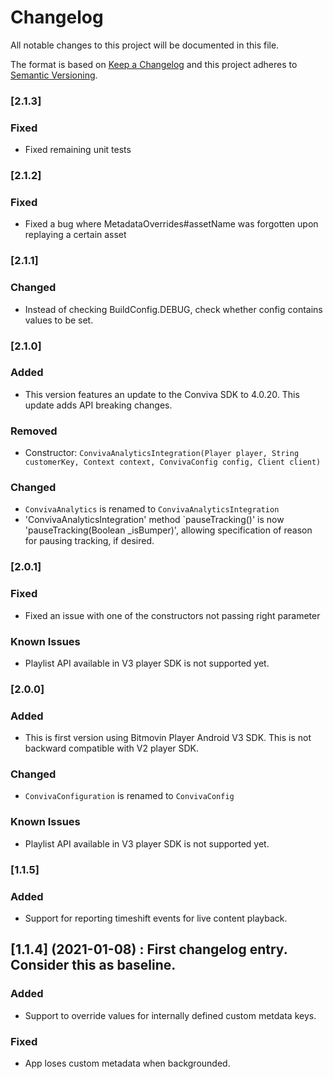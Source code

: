 # Changelog
All notable changes to this project will be documented in this file.

The format is based on [Keep a Changelog](http://keepachangelog.com/)
and this project adheres to [Semantic Versioning](http://semver.org/).

### [2.1.3]
### Fixed

- Fixed remaining unit tests

### [2.1.2]
### Fixed

- Fixed a bug where MetadataOverrides#assetName was forgotten upon replaying a certain asset

### [2.1.1]
### Changed

- Instead of checking BuildConfig.DEBUG, check whether config contains values to be set.

### [2.1.0]
### Added

- This version features an update to the Conviva SDK to 4.0.20. This update adds API breaking changes.

### Removed
- Constructor: `ConvivaAnalyticsIntegration(Player player, String customerKey, Context context, ConvivaConfig config, Client client)`

### Changed
- `ConvivaAnalytics` is renamed to `ConvivaAnalyticsIntegration`
- 'ConvivaAnalyticsIntegration' method `pauseTracking()' is now 'pauseTracking(Boolean _isBumper)',
allowing specification of reason for pausing tracking, if desired.

### [2.0.1]
### Fixed
- Fixed an issue with one of the constructors not passing right parameter

### Known Issues
- Playlist API available in V3 player SDK is not supported yet.

### [2.0.0]
### Added
- This is first version using Bitmovin Player Android V3 SDK. This is not backward compatible with V2 player SDK.

### Changed
- `ConvivaConfiguration` is renamed to `ConvivaConfig`

### Known Issues
- Playlist API available in V3 player SDK is not supported yet.

### [1.1.5]
### Added
- Support for reporting timeshift events for live content playback.

## [1.1.4] (2021-01-08) : First changelog entry. Consider this as baseline.
### Added
- Support to override values for internally defined custom metdata keys.

### Fixed
- App loses custom metadata when backgrounded.
